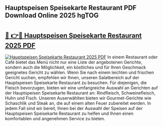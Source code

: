 ## Hauptspeisen Speisekarte Restaurant PDF Download Online 2025 hgTOG

# <h2><a href="http://gc65mr.nevu.top/?p=Hauptspeisen+Speisekarte+Restaurant">🔗 👉🔴 Hauptspeisen Speisekarte Restaurant 2025 PDF</a></h2>

[![Hauptspeisen Speisekarte Restaurant 2025 PDF](https://i.imgur.com/dBaPXMq.png)](http://gc65mr.nevu.top/?p=Hauptspeisen+Speisekarte+Restaurant)
In einem Restaurant oder Café bietet das Menü nicht nur eine Liste der angebotenen Gerichte, sondern auch die Möglichkeit, ein köstliches und für Ihren Geschmack geeignetes Gericht zu wählen. Wenn Sie nach einem leichten und frischen Gericht suchen, empfehlen wir Ihnen, unseren Salatbereich auf der Hauptspeisen Speisekarte Restaurant zu besuchen. Für diejenigen, die Fleisch bevorzugen, bieten wir eine umfangreiche Auswahl an Gerichten auf der Hauptspeisen Speisekarte Restaurant an: Rindfleisch, Schweinefleisch, Huhn und Fisch. Unseren Auserwählten bieten wir Gourmet-Gerichte wie Schaschlik und Steak an, die auf einem alten Feuer zubereitet werden. In jedem Fall sind wir bereit, Ihnen bei der Auswahl der Speisen auf der Hauptspeisen Speisekarte Restaurant zu helfen und Ihnen einen komfortablen und angenehmen Service zu bieten.
